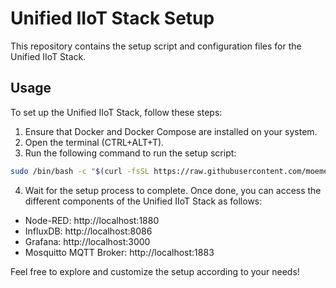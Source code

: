 # Unified IIoT Stack Setup

This repository contains the setup script and configuration files for the Unified IIoT Stack.

## Usage

To set up the Unified IIoT Stack, follow these steps:

1. Ensure that Docker and Docker Compose are installed on your system.
2. Open the terminal (CTRL+ALT+T).
3. Run the following command to run the setup script:

```bash
sudo /bin/bash -c "$(curl -fsSL https://raw.githubusercontent.com/moemen-benhamad/unified-iiotstack-setup/main/setup.sh)"
```

4. Wait for the setup process to complete. Once done, you can access the different components of the Unified IIoT Stack as follows:
* Node-RED: http://localhost:1880
* InfluxDB: http://localhost:8086
* Grafana: http://localhost:3000
* Mosquitto MQTT Broker: http://localhost:1883

Feel free to explore and customize the setup according to your needs!
